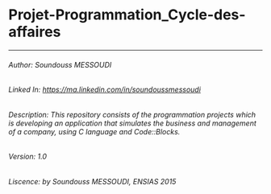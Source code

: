 # Projet-Programmation_Cycle-des-affaires
----------------------------------------------------------------------------------------------
###### Author: Soundouss MESSOUDI
###### Linked In: https://ma.linkedin.com/in/soundoussmessoudi
###### Description: This repository consists of the programmation projects which is developing an application that simulates the business and management of a company, using C language and Code::Blocks.
###### Version: 1.0
###### Liscence: by Soundouss MESSOUDI, ENSIAS 2015



